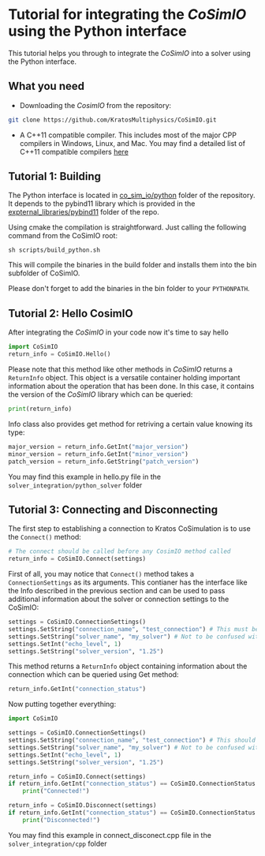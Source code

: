 # Tutorial for integrating the _CoSimIO_ using the Python interface

This tutorial helps you through to integrate the _CoSimIO_ into a solver using the Python interface.

## What you need
- Downloading the _CosimIO_ from the repository:

```bash
git clone https://github.com/KratosMultiphysics/CoSimIO.git
```

- A C++11 compatible compiler. This includes most of the major CPP compilers in Windows, Linux, and Mac. You may find a detailed list of C++11 compatible compilers [here](https://en.cppreference.com/w/cpp/compiler_support#cpp11)


## Tutorial 1: Building
The Python interface is located in [co_sim_io/python](https://github.com/KratosMultiphysics/CoSimIO/tree/master/co_sim_io/python) folder of the repository. It depends to the pybind11 library which is provided in the [expternal_libraries/pybind11](https://github.com/KratosMultiphysics/CoSimIO/tree/master/external_libraries/pybind11) folder of the repo.

Using cmake the compilation is straightforward. Just calling the following command from the CoSimIO root:

```
sh scripts/build_python.sh
```

This will compile the binaries in the build folder and installs them into the bin subfolder of CoSimIO.

Please don't forget to add the binaries in the bin folder to your `PYTHONPATH`.

## Tutorial 2: Hello CosimIO
After integrating the _CoSimIO_ in your code now it's time to say hello

```python
import CoSimIO
return_info = CoSimIO.Hello()
```
Please note that this method like other methods in _CoSimIO_ returns a `ReturnInfo` object. This object is a versatile container holding important information about the operation that has been done. In this case, it contains the version of the _CoSimIO_ library which can be queried:

```python
print(return_info)
```

Info class also provides get method for retriving a certain value knowing its type:

```python
major_version = return_info.GetInt("major_version")
minor_version = return_info.GetInt("minor_version")
patch_version = return_info.GetString("patch_version")
```
You may find this example in hello.py file in the `solver_integration/python_solver` folder

## Tutorial 3: Connecting and Disconnecting
The first step to establishing a connection to Kratos CoSimulation is to use the `Connect()` method:
```python
# The connect should be called before any CosimIO method called
return_info = CoSimIO.Connect(settings)
```

First of all, you may notice that `Connect()` method takes a `ConnectionSettings` as its arguments. This contianer has the interface like the Info described in the previous section and can be used to pass additional information about the solver or connection settings to the CoSimIO:

```python
settings = CoSimIO.ConnectionSettings()
settings.SetString("connection_name", "test_connection") # This must be unique for each connection between two solvers
settings.SetString("solver_name", "my_solver") # Not to be confused with the connection name. 
settings.SetInt("echo_level", 1)
settings.SetString("solver_version", "1.25")
```
This method returns a `ReturnInfo` object containing information about the connection which can be queried using Get method:

```python
return_info.GetInt("connection_status")
```

Now putting together everything:

```python
import CoSimIO

settings = CoSimIO.ConnectionSettings()
settings.SetString("connection_name", "test_connection") # This should be unique for each connection between two solvers
settings.SetString("solver_name", "my_solver") # Not to be confused with the connection name. 
settings.SetInt("echo_level", 1)
settings.SetString("solver_version", "1.25")

return_info = CoSimIO.Connect(settings)
if return_info.GetInt("connection_status") == CoSimIO.ConnectionStatus.Connected:
    print("Connected!")

return_info = CoSimIO.Disconnect(settings)
if return_info.GetInt("connection_status") == CoSimIO.ConnectionStatus.Disconnected:
    print("Disconnected!")
```

You may find this example in connect_disconect.cpp file in the `solver_integration/cpp` folder







